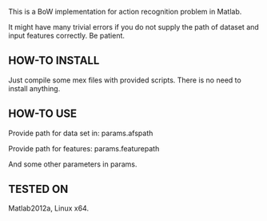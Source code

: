 This is a BoW implementation for action recognition problem in Matlab.

It might have many trivial errors if you do not supply the path of dataset and input features correctly. Be patient.

HOW-TO INSTALL
--------------
Just compile some mex files with provided scripts. There is no need to install anything.

HOW-TO USE
----------
Provide path for data set in: params.afspath

Provide path for features: params.featurepath

And some other parameters in params.

TESTED ON
---------
Matlab2012a, Linux x64.
